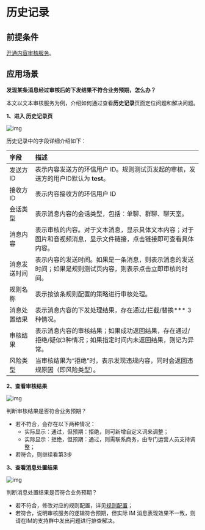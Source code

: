 ﻿# 历史记录

## 前提条件

[开通内容审核服务](moderation_enable.html)。

## 应用场景

**发现某条消息经过审核后的下发结果不符合业务预期，怎么办？**

本文以文本审核服务为例，介绍如何通过查看**历史记录**页面定位问题和解决问题。

**1、进入 历史记录页**

![img](@static/images/moderation/moderation_history_01.png)

历史记录中的字段详细介绍如下：

| 字段         | 描述                                                         |
| :----------- | :----------------------------------------------------------- |
| 发送方ID     | 表示内容发送方的环信用户 ID。规则测试页发起的审核，发送方的用户ID默认为 **test**。 |
| 接收方ID     | 表示内容接收方的环信用户 ID                                  |
| 会话类型     | 表示消息内容的会话类型，包括：单聊、群聊、聊天室。           |
| 消息内容     | 表示审核的内容。对于文本消息，显示具体文本内容；对于图片和音视频消息，显示文件链接，点击链接即可查看具体内容。 |
| 消息发送时间 | 表示内容的发送时间。如果是一条消息，则表示消息的发送时间；如果是规则测试页内容，则表示点击立即审核的时间。 |
| 规则名称     | 表示按该条规则配置的策略进行审核处理。                       |
| 消息处置结果 | 表示消息内容的下发处理结果，存在通过/拦截/替换*** 3 种情况。 |
| 审核结果     | 表示消息内容的审核结果；如果成功返回结果，存在通过/拒绝/疑似3种情况；如果指定时间内未返回结果，则记为异常。 |
| 风险类型     | 当审核结果为“拒绝”时，表示发现违规内容，同时会返回违规原因（即风险类型）。 |

**2、查看审核结果**

![img](@static/images/moderation/moderation_history_02.png)

判断审核结果是否符合业务预期？

- 若不符合，会存在以下两种情况：
  - 实际显示：通过，但预期：拒绝，则可新增自定义词来调整；
  - 实际显示：拒绝，但预期：通过，则需联系商务，由专门运营人员支持调整；
- 若符合，则继续看第3步

**3、查看消息处置结果**

![img](@static/images/moderation/moderation_history_03.png)

判断消息处置结果是否符合业务预期？

- 若不符合，修改对应的规则配置，详见[规则配置](moderation_rule_config.html)；
- 若符合，说明审核服务的逻辑符合预期，但实际 IM 消息表现效果不一致，则请在IM的支持群中发出问题进行排查解决。